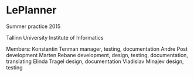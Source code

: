 # LePlanner
Summer practice 2015

Tallinn University 
Institute of Informatics

Members:
Konstantin Tenman manager, testing, documentation
Andre Post development
Marten Rebane development, design, testing, documentation, translating
Elinda Tragel design, documentation
Vladislav Minajev design, testing
